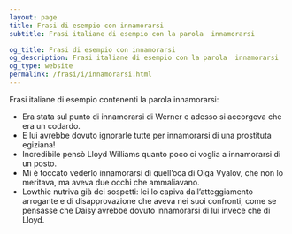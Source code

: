 ```yaml
---
layout: page
title: Frasi di esempio con innamorarsi 
subtitle: Frasi italiane di esempio con la parola  innamorarsi

og_title: Frasi di esempio con innamorarsi 
og_description: Frasi italiane di esempio con la parola  innamorarsi
og_type: website
permalink: /frasi/i/innamorarsi.html
---
```


Frasi italiane di esempio contenenti la parola innamorarsi:


- Era stata sul punto di innamorarsi di Werner e adesso si accorgeva che era un codardo.
- E lui avrebbe dovuto ignorarle tutte per innamorarsi di una prostituta egiziana!
- Incredibile pensò Lloyd Williams quanto poco ci voglia a innamorarsi di un posto.
- Mi è toccato vederlo innamorarsi di quell’oca di Olga Vyalov, che non lo meritava, ma aveva due occhi che ammaliavano.
- Lowthie nutriva già dei sospetti: lei lo capiva dall’atteggiamento arrogante e di disapprovazione che aveva nei suoi confronti, come se pensasse che Daisy avrebbe dovuto innamorarsi di lui invece che di Lloyd.
